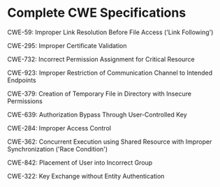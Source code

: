 

# Complete CWE Specifications

CWE-59: Improper Link Resolution Before File Access ('Link Following')

CWE-295: Improper Certificate Validation

CWE-732: Incorrect Permission Assignment for Critical Resource

CWE-923: Improper Restriction of Communication Channel to Intended Endpoints

CWE-379: Creation of Temporary File in Directory with Insecure Permissions

CWE-639: Authorization Bypass Through User-Controlled Key

CWE-284: Improper Access Control

CWE-362: Concurrent Execution using Shared Resource with Improper Synchronization ('Race Condition')

CWE-842: Placement of User into Incorrect Group

CWE-322: Key Exchange without Entity Authentication